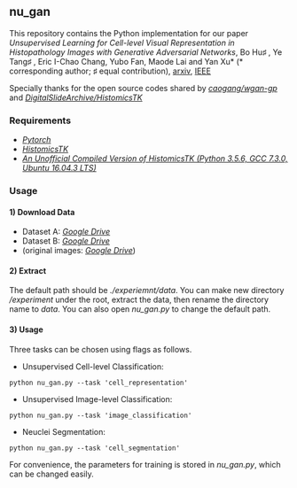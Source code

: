 ## nu_gan

This repository contains the Python implementation for our paper *Unsupervised Learning for Cell-level Visual Representation in Histopathology Images with Generative Adversarial Networks*, 
Bo Hu♯ , Ye Tang♯ , Eric I-Chao Chang, Yubo Fan, Maode Lai and Yan Xu*  (* corresponding author; ♯ equal contribution), [arxiv](https://arxiv.org/abs/1711.11317), [IEEE](https://ieeexplore.ieee.org/document/8402089)

Specially thanks for the open source codes shared by [*caogang/wgan-gp*](https://github.com/caogang/wgan-gp) and [*DigitalSlideArchive/HistomicsTK*](https://github.com/DigitalSlideArchive/HistomicsTK)

### Requirements

* [*Pytorch*](https://github.com/pytorch/pytorch)
* [*HistomicsTK*](https://github.com/DigitalSlideArchive/HistomicsTK)
* [*An Unofficial Compiled Version of HistomicsTK (Python 3.5.6, GCC 7.3.0, Ubuntu 16.04.3 LTS)*](https://drive.google.com/file/d/10jisjIPYJrYxhDTyQaNTZFmwx9QaXhZr/view?usp=sharing)


### Usage

#### 1) Download Data

- Dataset A: [*Google Drive*](https://drive.google.com/file/d/10h1cJBiLcc9oGyWWea_2d0gefRo_GXfJ/view?usp=sharing)
- Dataset B: [*Google Drive*](https://drive.google.com/file/d/1kYik0ByDPiK94Xt4mvoV3lOah2Zfx3dH/view?usp=sharing)
- (original images: [*Google Drive*](https://drive.google.com/drive/folders/1GmFM8TEGMVdh17_F_rXxR6dR8ha20y8w?usp=sharing))

#### 2) Extract

The default path should be *./experiemnt/data*. 
You can make new directory */experiment* under the root, extract the data, then rename the directory name to *data*.
You can also open *nu_gan.py* to change the default path.

#### 3) Usage

Three tasks can be chosen using flags as follows.

* Unsupervised Cell-level Classification:
```shell
python nu_gan.py --task 'cell_representation'
```

* Unsupervised Image-level Classification:
```shell
python nu_gan.py --task 'image_classification'
```

* Neuclei Segmentation:
```shell
python nu_gan.py --task 'cell_segmentation'
```

For convenience, the parameters for training is stored in *nu_gan.py*, which can be changed easily.

